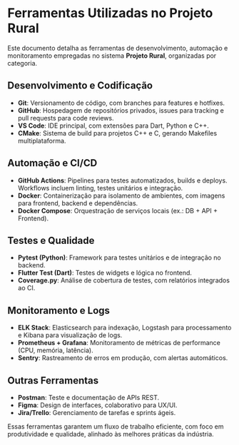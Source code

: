 # Ferramentas Utilizadas no Projeto Rural

Este documento detalha as ferramentas de desenvolvimento, automação e monitoramento empregadas no sistema **Projeto Rural**, organizadas por categoria.

## Desenvolvimento e Codificação

- **Git**: Versionamento de código, com branches para features e hotfixes.
- **GitHub**: Hospedagem de repositórios privados, issues para tracking e pull requests para code reviews.
- **VS Code**: IDE principal, com extensões para Dart, Python e C++.
- **CMake**: Sistema de build para projetos C++ e C, gerando Makefiles multiplataforma.

## Automação e CI/CD

- **GitHub Actions**: Pipelines para testes automatizados, builds e deploys. Workflows incluem linting, testes unitários e integração.
- **Docker**: Containerização para isolamento de ambientes, com imagens para frontend, backend e dependências.
- **Docker Compose**: Orquestração de serviços locais (ex.: DB + API + Frontend).

## Testes e Qualidade

- **Pytest (Python)**: Framework para testes unitários e de integração no backend.
- **Flutter Test (Dart)**: Testes de widgets e lógica no frontend.
- **Coverage.py**: Análise de cobertura de testes, com relatórios integrados ao CI.

## Monitoramento e Logs

- **ELK Stack**: Elasticsearch para indexação, Logstash para processamento e Kibana para visualização de logs.
- **Prometheus + Grafana**: Monitoramento de métricas de performance (CPU, memória, latência).
- **Sentry**: Rastreamento de erros em produção, com alertas automáticos.

## Outras Ferramentas

- **Postman**: Teste e documentação de APIs REST.
- **Figma**: Design de interfaces, colaborativo para UX/UI.
- **Jira/Trello**: Gerenciamento de tarefas e sprints ágeis.

Essas ferramentas garantem um fluxo de trabalho eficiente, com foco em produtividade e qualidade, alinhado às melhores práticas da indústria.